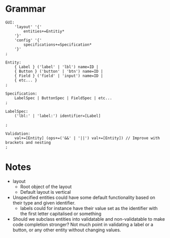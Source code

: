 # Grammar
    GUI: 
        'layout' '{'
            entities+=Entitiy*
        '}'
        'config' '{'
            specifications+=Specification*
        '}'
    ;

    Entity:
        { Label } ('label' | 'lbl') name=ID |
        { Button } ('button' | 'btn') name=ID |
        { Field } ('field' | 'input') name=ID |
        { etc... }
    ;

    Specification:
        LabelSpec | ButtonSpec | FieldSpec | etc...
    ;

    LabelSpec:
        ('lbl:' | 'label:') identifier=[Label]

    ;

    Validation:
        val+=[Entity] (ops+=('&&' | '||') val+=[Entity]) // Improve with brackets and nesting
    ;
# Notes
- layout
  - Root object of the layout
  - Default layout is vertical
- Unspecified entities could have some default functionality based on their type and given identifier. 
  - labels could for instance have their value set as the identifier with the first letter capitalised or something
- Should we subclass entities into validatable and non-validatable to make code completion stronger? Not much point in validating a label or a button, or any other entity without changing values.